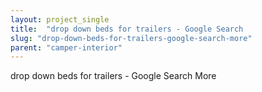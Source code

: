 ```yaml
---
layout: project_single
title:  "drop down beds for trailers - Google Search                                                                                                                                                                                 More"
slug: "drop-down-beds-for-trailers-google-search-more"
parent: "camper-interior"
---
```

drop down beds for trailers - Google Search                                                                                                                                                                                 More